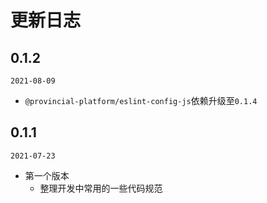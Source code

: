# 更新日志


## 0.1.2
`2021-08-09`
- `@provincial-platform/eslint-config-js`依赖升级至`0.1.4`

## 0.1.1
`2021-07-23`
- 第一个版本
  - 整理开发中常用的一些代码规范
